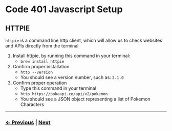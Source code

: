 # Code 401 Javascript Setup

## HTTPIE

`httpie` is a command line http client, which will allow us to check websites and APIs directly from the terminal

1. Install httpie, by running this command in your terminal:
   - `brew install httpie`
1. Confirm proper installation
   - `http --version`
   - You should see a version number, such as: `2.1.0`
1. Confirm proper operation
   - Type this command in your terminal
   - `http https://pokeapi.co/api/v2/pokemon`
   - You should see a JSON object representing a list of Pokemon Characters

---

### [⇐ Previous](./README.md) | [Next](./2-netlify.md)

